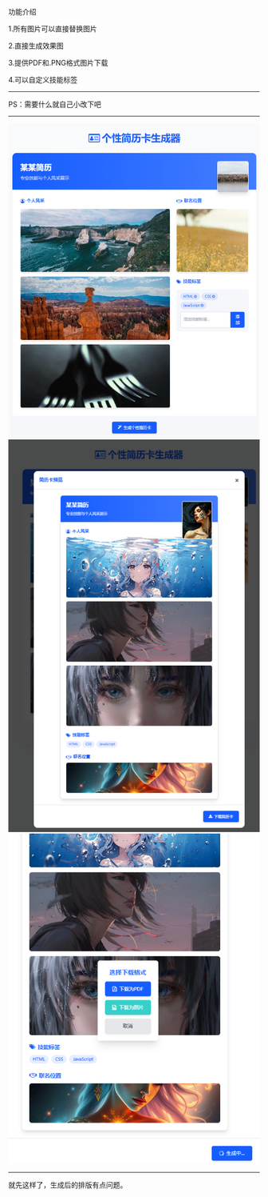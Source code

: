 功能介绍

1.所有图片可以直接替换图片

2.直接生成效果图

3.提供PDF和.PNG格式图片下载

4.可以自定义技能标签

-------------------------------

PS：需要什么就自己小改下吧

-------------------------------

<img src="https://raw.githubusercontent.com/mickeywaley/Personality_Card/refs/heads/main/%E4%B8%AA%E6%80%A7%E5%8D%A1%E7%89%87/1.png" alt="Mobile wallpaper"   />

<img src="https://raw.githubusercontent.com/mickeywaley/Personality_Card/refs/heads/main/%E4%B8%AA%E6%80%A7%E5%8D%A1%E7%89%87/2.png" alt="Mobile wallpaper"   />

<img src="https://raw.githubusercontent.com/mickeywaley/Personality_Card/refs/heads/main/%E4%B8%AA%E6%80%A7%E5%8D%A1%E7%89%87/3.png" alt="Mobile wallpaper"   />


-------------------------------

就先这样了，生成后的排版有点问题。

